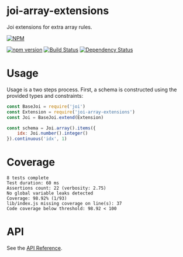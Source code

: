 # joi-array-extensions
Joi extensions for extra array rules.

[![NPM](https://nodei.co/npm/joi-array-extensions.png)](https://nodei.co/npm/joi-array-extensions/)

[![npm version](https://badge.fury.io/js/joi-array-extensions.svg)](https://badge.fury.io/js/joi-array-extensions)
[![Build Status](https://travis-ci.org/buianhthang/joi-array-extensions.svg?branch=master)](https://travis-ci.org/buianhthang/joi-array-extensions)
[![Dependency Status](https://dependencyci.com/github/buianhthang/joi-array-extensions/badge)](https://dependencyci.com/github/buianhthang/joi-array-extensions)

# Usage

Usage is a two steps process. First, a schema is constructed using the provided types and constraints:

```js
const BaseJoi = require('joi')
const Extension = require('joi-array-extensions')
const Joi = BaseJoi.extend(Extension)

const schema = Joi.array().items({
    idx: Joi.number().integer()
}).continuous('idx', 1)
```

# Coverage

```
8 tests complete
Test duration: 60 ms
Assertions count: 22 (verbosity: 2.75)
No global variable leaks detected
Coverage: 98.92% (1/93)
lib/index.js missing coverage on line(s): 37
Code coverage below threshold: 98.92 < 100
```

# API
See the [API Reference](https://github.com/buianhthang/joi-array-extensions/blob/master/API.md).
